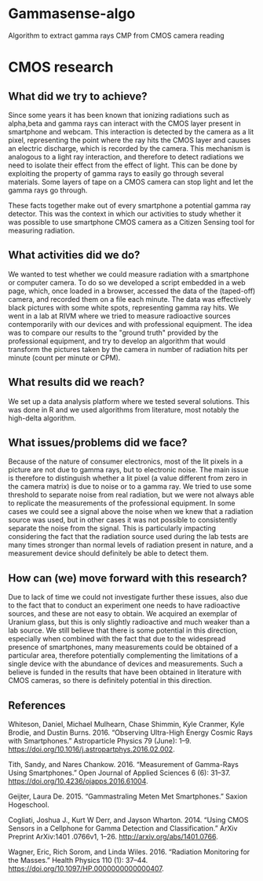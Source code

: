 # Gammasense-algo
Algorithm to extract gamma rays CMP from CMOS camera reading

# CMOS research
## What did we try to achieve?
Since some years it has been known that ionizing radiations such as alpha,beta and gamma rays can interact with the CMOS layer present in smartphone and webcam. This interaction is detected by the camera as a lit pixel, representing the point where the ray hits the CMOS layer and causes an electric discharge, which is recorded by the camera. This mechanism is analogous to a light ray interaction, and therefore to detect radiations we need to isolate their effect from the effect of light. This can be done by exploiting the property of gamma rays to easily go through several materials. Some layers of tape on a CMOS camera can stop light and let the gamma rays go through.

These facts together make out of every smartphone a potential gamma ray detector. This was the context in which our activities to study whether it was possible to use smartphone CMOS camera as a Citizen Sensing tool for measuring radiation.

## What activities did we do?
We wanted to test whether we could measure radiation with a smartphone or computer camera. To do so we developed a script embedded in a web page, which, once loaded in a browser, accessed the data of the (taped-off) camera, and recorded them on a file each minute. The data was effectively black pictures with some white spots, representing gamma ray hits. We went in a lab at RIVM where we tried to measure radioactive sources contemporarily with our devices and with professional equipment. The idea was to compare our results to the "ground truth" provided by the professional equipment, and try to develop an algorithm that would transform the pictures taken by the camera in number of radiation hits per minute (count per minute or CPM).
## What results did we reach?
We set up a data analysis platform where we tested several solutions. This was done in R and we used algorithms from literature, most notably the high-delta algorithm.
## What issues/problems did we face?
Because of the nature of consumer electronics, most of the lit pixels in a picture are not due to gamma rays, but to electronic noise. The main issue is therefore to distinguish whether a lit pixel (a value different from zero in the camera matrix) is due to noise or to a gamma ray. We tried to use some threshold to separate noise from real radiation, but we were not always able to replicate the measurements of the professional equipment. In some cases we could see a signal above the noise when we knew that a radiation source was used, but in other cases it was not possible to consistently separate the noise from the signal.
This is particularly impacting considering the fact that the radiation source used during the lab tests are many times stronger than normal levels of radiation present in nature, and a measurement device should definitely be able to detect them.
## How can (we) move forward with this research?
Due to lack of time we could not investigate further these issues, also due to the fact that to conduct an experiment one needs to have radioactive sources, and these are not easy to obtain. We acquired an exemplar of Uranium glass, but this is only slightly radioactive and much weaker than a lab source.
We still believe that there is some potential in this direction, especially when combined with the fact that due to the widespread presence of smartphones, many measurements could be obtained of a particular area, therefore potentially complementing the limitations of a single device with the abundance of devices and measurements.
Such a believe is funded in the results that have been obtained in literature with CMOS cameras, so there is definitely potential in this direction.

## References
Whiteson, Daniel, Michael Mulhearn, Chase Shimmin, Kyle Cranmer, Kyle Brodie, and Dustin Burns. 2016. “Observing Ultra-High Energy Cosmic Rays with Smartphones.” Astroparticle Physics 79 (June): 1–9. https://doi.org/10.1016/j.astropartphys.2016.02.002.

Tith, Sandy, and Nares Chankow. 2016. “Measurement of Gamma-Rays Using Smartphones.” Open Journal of Applied Sciences 6 (6): 31–37. https://doi.org/10.4236/ojapps.2016.61004.

Geijter, Laura De. 2015. “Gammastraling Meten Met Smartphones.” Saxion Hogeschool.

Cogliati, Joshua J., Kurt W Derr, and Jayson Wharton. 2014. “Using CMOS Sensors in a Cellphone for Gamma Detection and Classification.” ArXiv Preprint ArXiv:1401 .0766v1, 1–26. http://arxiv.org/abs/1401.0766.

Wagner, Eric, Rich Sorom, and Linda Wiles. 2016. “Radiation Monitoring for the Masses.” Health Physics 110 (1): 37–44. https://doi.org/10.1097/HP.0000000000000407.
